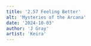 ```yaml
---
title: '2.57 Feeling Better'
alt: 'Mysteries of the Arcana'
date: '2024-10-03'
author: 'J Gray'
artist: 'Keira'
---
```

